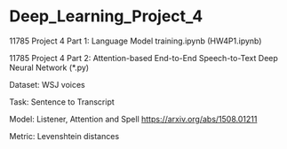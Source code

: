 # Deep_Learning_Project_4

11785 Project 4 Part 1: Language Model training.ipynb (HW4P1.ipynb)

11785 Project 4 Part 2: Attention-based End-to-End Speech-to-Text Deep Neural Network (*.py)

Dataset: WSJ voices

Task: Sentence to Transcript

Model: Listener, Attention and Spell https://arxiv.org/abs/1508.01211

Metric: Levenshtein distances
